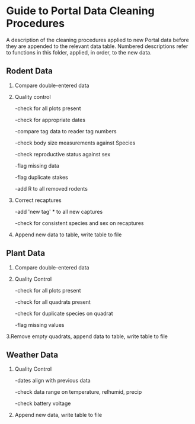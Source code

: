 # Guide to Portal Data Cleaning Procedures

A description of the cleaning procedures applied to new Portal data before they are appended to the relevant data table. Numbered descriptions refer to functions in this folder, applied, in order, to the new data.

## Rodent Data
1. Compare double-entered data

2. Quality control

    -check for all plots present

    -check for appropriate dates

    -compare tag data to reader tag numbers

    -check body size measurements against Species

    -check reproductive status against sex

    -flag missing data

    -flag duplicate stakes

    -add R to all removed rodents

3. Correct recaptures

    -add 'new tag' * to all new captures

    -check for consistent species and sex on recaptures

4. Append new data to table, write table to file

## Plant Data
1. Compare double-entered data

2. Quality Control

    -check for all plots present

    -check for all quadrats present

    -check for duplicate species on quadrat

    -flag missing values

3.Remove empty quadrats, append data to table, write table to file

## Weather Data
1. Quality Control

    -dates align with previous data

    -check data range on temperature, relhumid, precip

    -check battery voltage

2. Append new data, write table to file

	
